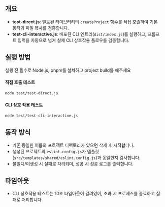 ## 개요

- **test-direct.js**: 빌트된 라이브러리의 `createProject` 함수를 직접 호출하여 기본 동작과 파일 복사를 검증합니다.
- **test-cli-interactive.js**: 배포된 CLI 엔트리(`dist/index.js`)를 실행하고, 프롬프트 입력을 자동으로 넘겨 실제 CLI 상호작용 플로우를 검증합니다.

## 실행 방법

실행 전 필수로 Node.js, pnpm를 설치하고 project build를 해주세요

#### 직접 호출 테스트

```bash
node test/test-direct.js
```

#### CLI 상호 작용 테스트

```bash
node test/test-cli-interactive.js
```

## 동작 방식

- 기존 동일한 이름의 프로젝트 디렉토리가 있으면 삭제 후 시작합니다.
- 생성된 프로젝트의 `eslint.config.js`가 템플릿(`src/templates/shared/eslint.config.js`)과 동일한지 검사합니다.
- 불일치/미생성 시 실패로 처리되며, 성공 시 성공 로그를 출력합니다.

## 타임아웃

- CLI 상호작용 테스트는 10초 타임아웃이 걸려있어, 초과 시 프로세스를 종료하고 실패로 처리합니다.
